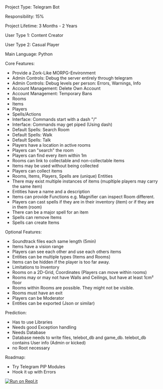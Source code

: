Project Type: Telegram Bot

Responsibility: 15%

Project Lifetime: 3 Months - 2 Years

User Type 1: Content Creator

User Type 2: Casual Player

Main Language: Python

Core Features:
* Provide a Zork-Like MORPG-Environment
* Admin Controls: Debug the server entirely through telegram
* Admin Controls: Debug levels per person: Errors, Warnings, Info
* Account Management: Delete Own Account
* Account Management: Temporary Bans
* Rooms
* Items
* Players
* Spells/Actions
* Interface: Commands start with a dash "/"
* Interface: Commands may get piped (Using dash)
* Default Spells: Search Room
* Default Spells: Walk
* Default Spells: Talk
* Players have a location in active rooms
* Players can "search" the room
* Players can find every item within 1m
* Rooms can link to collectable and non-collectable items
* Items may be used without being collected
* Players can collect items
* Rooms, Items, Players, Spells are (unique) Entities
* There may exist multiple instances of items (mupltiple players may carry the same item)
* Entities have a name and a description
* Items can provide Functions e.g. Magnifier can inspect Room different.
* Players can cast spells if they are in their inventory (item) or if they are in them (room)
* There can be a major spell for an item
* Spells can remove Items
* Spells can create Items

Optional Features:
* Soundtrack files each same length (5min)
* Items have a vision range
* Players can see each other and use each others items
* Entities can be multiple types (Items and Rooms)
* Items can be hidden if the player is too far away.
* Limitations to Inventory
* Rooms on a 2D-Grid, Coordinates (Players can move within rooms)
* Rooms may or may not have Walls and Ceilings, but have at least 1cm² floor
* Rooms within Rooms are possible. They might not be visible.
* Rooms must have an exit
* Players can be Moderator
* Entities can be exported (Json or similar)

Prediction:
* Has to use Libraries
* Needs good Exception handling
* Needs Database
* Database needs to write files, telebot_db and game_db. telebot_db contains User info (Admin or kicked)
* no Root necessary


Roadmap:
* Try Telegram PIP Modules
* Hook it up with Errors


[![Run on Repl.it](https://repl.it/badge/github/Jochnickel/telegram_bot_rpg)](https://repl.it/github/Jochnickel/telegram_bot_rpg)